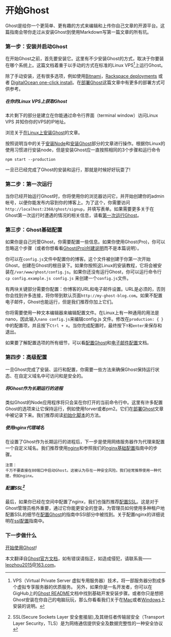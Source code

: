 # 开始Ghost

Ghost是给你一个更简单、更有趣的方式来编辑和上传你自己文章的开源平台。这篇指南会带你走过从安装Ghost到使用Markdown写第一篇文章的所有坑。

### 第一步：安装并启动Ghost

在开始Ghost之前，首先要安装它。这里有不少安装Ghost的方式，取决于你要装在哪个系统上。这篇文档着重于以手动的方式在标准的Linux VPS[^1]上运行Ghost。
[^1]: VPS（Virtual Private Server 虚拟专用服务器）技术，将一部服务器分割成多个虚拟专享服务器的优质服务。
另外，如果你是一名开发者，你可以在GigHub上的[Ghost README](https://github.com/TryGhost/Ghost#ghost-)文档中找到基础开发安装步骤。或者你只是想把Ghost安装在你自己的电脑玩玩，那么你看看我们关于在[Mac](http://support.ghost.org/installing-ghost-mac/)或者[Windows](http://support.ghost.org/installing-ghost-windows/)上安装的说明。

除了手动安装，还有很多选项，例如使用[Bitnami](https://wiki.bitnami.com/Applications/BitNami_Ghost)，[Rackspace deployments](http://developer.rackspace.com/blog/launch-ghost-with-rackspace-deployments.html) 或者 [DigitalOcean one-click install](https://www.digitalocean.com/community/tutorials/how-to-use-the-digitalocean-ghost-application)。在[部署Ghost](http://support.ghost.org/deploying-ghost/)这篇文章中有更多的部署方式可供参考。

##### 在你的Linux VPS上获取Ghost

本片剩下的部分是建立在你能通过命令行界面（terminal window）访问Linux VPS 并知你你的VPS的IP地址。

浏览关于[在Linux上安装Ghost](http://support.ghost.org/installing-ghost-linux/)的文章。

按照说明当中的关于[安装Node](http://support.ghost.org/installing-ghost-linux/#install-node)和[安装Ghost](http://support.ghost.org/installing-ghost-linux/#install-ghost)部分的文章进行操作。根据你Linux的使用习惯进行安装node，但是安装Ghost应一直按照相同的3个步骤和运行命令

	npm start --production
	
一旦已已经完成了Ghost的安装和运行，那就是时候好好玩耍了!

### 第二步：第一次运行

当你已经开始运行Ghost时，你将使用你的浏览器访问它，并开始创建你的admin帐号，以便你能发布内容到你的博客上。为了这个，你需要访问`http://localhost:2368/ghost/signup`，并填写表单。如果需要更多关于在Ghost第一次运行时遭遇的情况的相关信息，请看[第一次运行Ghost](http://support.ghost.org/ghost-first-run/)。

### 第三步：Ghost基础配置

如果你是自己托管Ghost，你需要配置一些信息。如果你使用Ghost(Pro)，你可以忽略这个步骤（或者你想看看[Ghost(Pro)创建说明](http://support.ghost.org/getting-started-ghost-pro/)而不是本篇说明）。

你可以在`config.js`文件中配置你的博客。这个文件被创建于你第一次开始Ghost，创建在Ghost的根目录下。如果你按照这Linux的安装教程，它将会被安装在`/var/www/ghost/config.js`。如果你还没有运行Ghost，你可以运行命令行`cp config.example.js config.js` 来创建一个`config.js`文件。

有两块关键部分需要你配置：你博客的URL和电子邮件设置。URL是必须的，否则你会找到许多连接，将你带到默认页面`http://my-ghost-blog.com`。如果不配置电子邮件，Ghost也能运行，但是我们推荐你加上它们。

你将需要使用一种文本编辑器来编辑配置文件。在Linux上有一种通用的用法是nano，因此输入`nano config.js`来编辑config.js 文件。修改在`production: { }`中的配置项，并且按下`Ctrl + x`。当你完成配置时，最终按下`Y`和`enter`来保存和退出。

如果要了解配置选项的所有细节，可以看[配置Ghost](http://support.ghost.org/config/)和[电子邮件配置](http://support.ghost.org/mail/)文档。

### 第四步：高级配置

一旦Ghost完成了安装、运行和配置，你需要一些方法来确保Ghost保持运行状态、在自定义域名中可访问和是安全的。

##### 将Ghost作为长期运行的进程

类似Ghost的Node应用程序将只会呆在你打开的当前命令行中。这里有许多配置Ghost的选项来让它保持运行，例如使用forver或者pm2。它们在[部署Ghost](http://support.ghost.org/deploying-ghost/)文章中被记录下来。我们推荐阅读[初始化脚本](http://support.ghost.org/deploying-ghost/#init-script)的方法。

##### 使用nginx代理域名

在设置了Ghost作为长期运行的进程后，下一步是使用网络服务器作为代理来配置一个自定义域名。我们推荐使用[nginx](http://nginx.org/en/)和参照我们的[nginx基础配置](http://support.ghost.org/basic-nginx-config/)指南中的步骤。

	注意：
	千万不要直接在80端口中启动Ghost。这被认为存在一种安全风险。我们经常推荐使用一种代理，例如nginx。

##### 配置SSL[^2]

[^2]:SSL(Secure Sockets Layer 安全套接层),及其继任者传输层安全（Transport Layer Security，TLS）是为网络通信提供安全及数据完整性的一种安全协议

最后，如果你已经在空间中配置了nginx，我们也强烈推荐[配置SSL](http://support.ghost.org/setup-ssl-self-hosted-ghost/)。这是对于Ghost管理员格外重要，通过它你能更安全的登录。为管理员如何使用多种租户地配置SSL的细节在[配置Ghost](http://support.ghost.org/config/#ssl)的指南中SSl部分中被找到。关于配置nginx的详细说明在[ssl配置](http://support.ghost.org/setup-ssl-self-hosted-ghost/)指南中。

### 下一步做什么

[开始使用Ghost](http://support.ghost.org/how-to-use-ghost/)!



本文翻译自[Ghost官方文档](http://support.ghost.org/getting-started/)，如有错误请指正，如造成侵犯，请联系我——<leozhou2015@163.com>。


